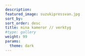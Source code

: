 ```yaml
---
description: 
featured_image: suzukipressvan.jpg
sort_by: 
sort_order: desc
title: mina kameror // verktyg
#type: gallery
weight: 99
params:
  theme: dark
---
```



